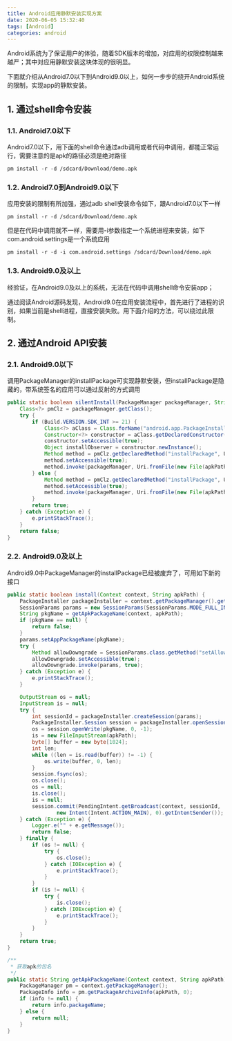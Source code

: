 ```yaml
---
title: Android应用静默安装实现方案
date: 2020-06-05 15:32:40
tags: [Android]
categories: android
---
```


Android系统为了保证用户的体验，随着SDK版本的增加，对应用的权限控制越来越严；其中对应用静默安装这块体现的很明显。

下面就介绍从Android7.0以下到Android9.0以上，如何一步步的绕开Android系统的限制，实现app的静默安装。

## 1. 通过shell命令安装

### 1.1. Android7.0以下

Android7.0以下，用下面的shell命令通过adb调用或者代码中调用，都能正常运行，需要注意的是apk的路径必须是绝对路径

```shell
pm install -r -d /sdcard/Download/demo.apk
```

### 1.2. Android7.0到Android9.0以下

应用安装的限制有所加强，通过adb shell安装命令如下，跟Android7.0以下一样

```shell
pm install -r -d /sdcard/Download/demo.apk
```

但是在代码中调用就不一样，需要用-i参数指定一个系统进程来安装，如下com.android.settings是一个系统应用

```shell
pm install -r -d -i com.android.settings /sdcard/Download/demo.apk
```

### 1.3. Android9.0及以上

<!-- more -->

经验证，在Android9.0及以上的系统，无法在代码中调用shell命令安装app；

通过阅读Android源码发现，Android9.0在应用安装流程中，首先进行了进程的识别，如果当前是shell进程，直接安装失败。用下面介绍的方法，可以绕过此限制。


## 2. 通过Android API安装

### 2.1. Android9.0以下

调用PackageManager的installPackage可实现静默安装，但installPackage是隐藏的，带系统签名的应用可以通过反射的方式调用

```java
public static boolean silentInstall(PackageManager packageManager, String apkPath) {
    Class<?> pmClz = packageManager.getClass();
    try {
        if (Build.VERSION.SDK_INT >= 21) {
            Class<?> aClass = Class.forName("android.app.PackageInstallObserver");
            Constructor<?> constructor = aClass.getDeclaredConstructor();
            constructor.setAccessible(true);
            Object installObserver = constructor.newInstance();
            Method method = pmClz.getDeclaredMethod("installPackage", Uri.class, aClass, int.class, String.class);
            method.setAccessible(true);
            method.invoke(packageManager, Uri.fromFile(new File(apkPath)), installObserver, 2, null);
        } else {
            Method method = pmClz.getDeclaredMethod("installPackage", Uri.class, Class.forName("android.content.pm.IPackageInstallObserver"), int.class, String.class);
            method.setAccessible(true);
            method.invoke(packageManager, Uri.fromFile(new File(apkPath)), null, 2, null);
        }
        return true;
    } catch (Exception e) {
        e.printStackTrace();
    }
    return false;
}
```

### 2.2. Android9.0及以上

Android9.0中PackageManager的installPackage已经被废弃了，可用如下新的接口

```java
public static boolean install(Context context, String apkPath) {
    PackageInstaller packageInstaller = context.getPackageManager().getPackageInstaller();
    SessionParams params = new SessionParams(SessionParams.MODE_FULL_INSTALL);
    String pkgName = getApkPackageName(context, apkPath);
    if (pkgName == null) {
        return false;
    }
    params.setAppPackageName(pkgName);
    try {
        Method allowDowngrade = SessionParams.class.getMethod("setAllowDowngrade", boolean.class);
        allowDowngrade.setAccessible(true);
        allowDowngrade.invoke(params, true);
    } catch (Exception e) {
        e.printStackTrace();
    }

    OutputStream os = null;
    InputStream is = null;
    try {
        int sessionId = packageInstaller.createSession(params);
        PackageInstaller.Session session = packageInstaller.openSession(sessionId);
        os = session.openWrite(pkgName, 0, -1);
        is = new FileInputStream(apkPath);
        byte[] buffer = new byte[1024];
        int len;
        while ((len = is.read(buffer)) != -1) {
            os.write(buffer, 0, len);
        }
        session.fsync(os);
        os.close();
        os = null;
        is.close();
        is = null;
        session.commit(PendingIntent.getBroadcast(context, sessionId,
                new Intent(Intent.ACTION_MAIN), 0).getIntentSender());
    } catch (Exception e) {
        Logger.e("" + e.getMessage());
        return false;
    } finally {
        if (os != null) {
            try {
                os.close();
            } catch (IOException e) {
                e.printStackTrace();
            }
        }
        if (is != null) {
            try {
                is.close();
            } catch (IOException e) {
                e.printStackTrace();
            }
        }
    }
    return true;
}

/**
 * 获取apk的包名
 */
public static String getApkPackageName(Context context, String apkPath) {
    PackageManager pm = context.getPackageManager();
    PackageInfo info = pm.getPackageArchiveInfo(apkPath, 0);
    if (info != null) {
        return info.packageName;
    } else {
        return null;
    }
}
```
